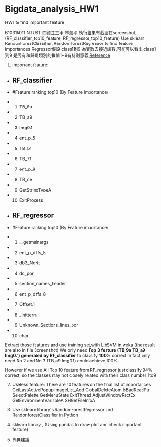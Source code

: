 # Bigdata_analysis_HW1
HW1 to find important feature

B10315011 NTUST 四資工三甲 林航平
執行結果有截圖在screenshot,(RF_classifier_top10_feature, RF_regressor_top10_feature)
Use sklearn RandonForestClassifier, RandomForestRegressor to find feature importances
Regressor假設 class1到9 為實數去接近該數,可能可以看出 class1到9 是否有和歸屬類別的數值1~9有特別意義
[Reference](http://scikit-learn.org/stable/auto_examples/ensemble/plot_forest_importances.html)

1. important feature: 
 * ## RF_classifier
 * #Feature ranking top10 (By Feature importance)
 * 1. TB_9a	
 * 2. TB_a9	
 * 3. Img0.1
 * 4. ent_p_5	
 * 5. TB_b1
 * 6. TB_71	
 * 7. ent_p_8	
 * 8. TB_ce	
 * 9. GetStringTypeA	
 * 10. ExitProcess

 * ## RF_regressor
 * #Feature ranking top10 (By Feature importance)
 * 1. __getmainargs	
 * 2. ent_p_diffs_5
 * 3. db3_NdNt	
 * 4. dc_por	
 * 5. section_names_header	
 * 6. ent_p_diffs_8	
 * 7. Offset.1	
 * 8. _initterm	
 * 9. Unknown_Sections_lines_por	
 * 10. char

 Extract those features and use training set,with LibSVM in weka (the result are also in file Screenshot)
 We only need **Top 3 feature (TB_9a	TB_a9	Img0.1) generated by RF_classifier** to classify **100%** correct
 In fact,only need No.2 and No.3 (TB_a9	Img0.1) could achieve 100%
 
 However if we use All Top 10 feature from RF_regressor just classify 94% correct, so the classes may not closely related with their class number 1to9 
 
2. Useless feature:
 There are 10 features on the final list of importances
 GetLastActivePopup	ImageList_Add	GlobalDeleteAtom	IsBadReadPtr	SelectPalette	GetMenuState	ExitThread	AdjustWindowRectEx GetEnvironmentVariableA	SHGetFileInfoA
 
3. Use sklearn library's RandomForestRegressor and RandonforestClassifier in Python

4. sklearn library , (Using pandas to draw plot and check important feature)

5. 尚無建議
